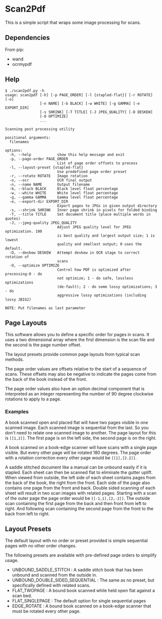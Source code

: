 # Scan2Pdf

This is a simple script that wraps some image processing for scans.

## Dependencies

From pip:

- wand
- ocrmypdf

## Help

    $ ./scan2pdf.py -h
    usage: scan2pdf [-h] [-p PAGE_ORDER] [-l {stapled-flat}] [-r ROTATE] [-o]
                    [-n NAME] [-b BLACK] [-w WHITE] [-g GAMMA] [-e EXPORT_DIR]
                    [-s SHRINK] [-T TITLE] [-J JPEG_QUALITY] [-D DESKEW]
                    [-O OPTIMIZE]
                    ...

    Scanning post processing utility

    positional arguments:
      filenames

    options:
      -h, --help            show this help message and exit
      -p, --page-order PAGE_ORDER
                            List of page order offsets to process
      -l, --layout-preset {stapled-flat}
                            Use predefined page order preset
      -r, --rotate ROTATE   Image rotation
      -o, --ocr             OCR final output
      -n, --name NAME       Output filename
      -b, --black BLACK     Black level float percentage
      -w, --white WHITE     White level float percentage
      -g, --gamma GAMMA     Gamma level float percentage
      -e, --export-dir EXPORT_DIR
                            Export pages to JPGs in given output directory
      -s, --shrink SHRINK   Inner page shrink in pixels for folded binding
      -T, --title TITLE     Set document title (place multiple words in quotes)
      -J, --jpeg-quality JPEG_QUALITY
                            Adjust JPEG quality level for JPEG optimization. 100
                            is best quality and largest output size; 1 is lowest
                            quality and smallest output; 0 uses the default.
      -D, --deskew DESKEW   Attempt deskew in OCR stage to correct rotation of
                            scans
      -O, --optimize OPTIMIZE
                            Control how PDF is optimized after processing:0 - do
                            not optimize; 1 - do safe, lossless optimizations
                            (de‐fault); 2 - do some lossy optimizations; 3 - do
                            aggressive lossy optimizations (including lossy JBIG2)

    NOTE: Put filenames as last parameter

## Page Layouts

This software allows you to define a specific order for pages in scans. It
uses a two dimensional array where the first dimension is the scan file and
the second is the page number offset.

The layout presets provide common page layouts from typical scan methods.

The page order values are offsets relative to the start of a sequence of
scans. These offsets may also be negative to indicate the pages come from
the back of the book instead of the front.

The page order values also have an option decimal component that is
interpreted as an integer representing the number of 90 degree clockwise
rotations to apply to a page.

### Examples
A book scanned open and placed flat will have two pages visible in one
scanned image. Each scanned image is sequential from the last. So you
don't need to relate one scanned image to another. The page layout for this
is `[[1,2]]`. The first page is on the left side, the second page is on the
right.

A book scanned on a book-edge scanner will have scans with a single page
visible. But every other page will be rotated 180 degrees. The page order
with a rotation correction every other page would be `[[1],[2.2]]`.

A saddle stitched document like a manual can be unbound easily if it is
stapled. Each sheet can then be scanned flat to eliminate the gutter uplift.
When viewed from outside, the left side of each sheet contains pages from
the back of the book, the right from the front. Each side of the page also
contains one page from the front and back. Double sided scanning of each
sheet will result in two scan images with related pages. Starting with a scan
of the outer page the page order would be `[[-1,1],[2,-2]]`. The outside scan
containing the first page from the back and then front from left to right.
And following scan containing the second page from the front to the back
from left to right.

## Layout Presets

The default layout with no order or preset provided is simple sequential pages
with no other order changes.

The following presets are available with pre-defined page orders to simplify
usage.

- UNBOUND_SADDLE_STITCH : A saddle stitch book that has been unbound and scanned from the outside in.
- UNBOUND_DOUBLE_SIDED_SEQUENTIAL : The same as no preset, but specifically defined with related scans.
- FLAT_TWOPAGE : A bound book scanned while held open flat against a scan bed.
- FLAT_SINGLEPAGE : The default option for single sequential pages
- EDGE_ROTATE : A bound book scanned on a book-edge scanner that must be rotated every other page.
